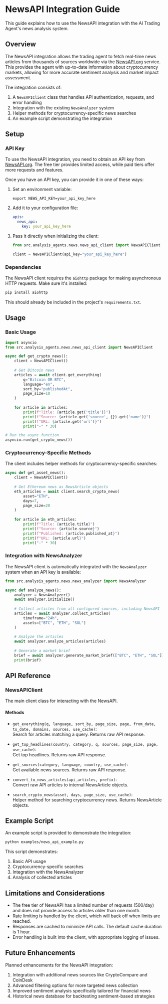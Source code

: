 # NewsAPI Integration Guide

This guide explains how to use the NewsAPI integration with the AI Trading Agent's news analysis system.

## Overview

The NewsAPI integration allows the trading agent to fetch real-time news articles from thousands of sources worldwide via the [NewsAPI.org](https://newsapi.org/) service. This provides the agent with up-to-date information about cryptocurrency markets, allowing for more accurate sentiment analysis and market impact assessment.

The integration consists of:

1. A `NewsAPIClient` class that handles API authentication, requests, and error handling
2. Integration with the existing `NewsAnalyzer` system
3. Helper methods for cryptocurrency-specific news searches
4. An example script demonstrating the integration

## Setup

### API Key

To use the NewsAPI integration, you need to obtain an API key from [NewsAPI.org](https://newsapi.org/). The free tier provides limited access, while paid tiers offer more requests and features.

Once you have an API key, you can provide it in one of these ways:

1. Set an environment variable:
   ```
   export NEWS_API_KEY=your_api_key_here
   ```

2. Add it to your configuration file:
   ```yaml
   apis:
     news_api:
       key: your_api_key_here
   ```

3. Pass it directly when initializing the client:
   ```python
   from src.analysis_agents.news.news_api_client import NewsAPIClient
   
   client = NewsAPIClient(api_key="your_api_key_here")
   ```

### Dependencies

The NewsAPI client requires the `aiohttp` package for making asynchronous HTTP requests. Make sure it's installed:

```bash
pip install aiohttp
```

This should already be included in the project's `requirements.txt`.

## Usage

### Basic Usage

```python
import asyncio
from src.analysis_agents.news.news_api_client import NewsAPIClient

async def get_crypto_news():
    client = NewsAPIClient()
    
    # Get Bitcoin news
    articles = await client.get_everything(
        q="Bitcoin OR BTC",
        language="en",
        sort_by="publishedAt",
        page_size=10
    )
    
    for article in articles:
        print(f"Title: {article.get('title')}")
        print(f"Source: {article.get('source', {}).get('name')}")
        print(f"URL: {article.get('url')}")
        print("-" * 30)

# Run the async function
asyncio.run(get_crypto_news())
```

### Cryptocurrency-Specific Methods

The client includes helper methods for cryptocurrency-specific searches:

```python
async def get_asset_news():
    client = NewsAPIClient()
    
    # Get Ethereum news as NewsArticle objects
    eth_articles = await client.search_crypto_news(
        asset="ETH",
        days=7,
        page_size=20
    )
    
    for article in eth_articles:
        print(f"Title: {article.title}")
        print(f"Source: {article.source}")
        print(f"Published: {article.published_at}")
        print(f"URL: {article.url}")
        print("-" * 30)
```

### Integration with NewsAnalyzer

The NewsAPI client is automatically integrated with the `NewsAnalyzer` system when an API key is available:

```python
from src.analysis_agents.news.news_analyzer import NewsAnalyzer

async def analyze_news():
    analyzer = NewsAnalyzer()
    await analyzer.initialize()
    
    # Collect articles from all configured sources, including NewsAPI
    articles = await analyzer.collect_articles(
        timeframe="24h",
        assets=["BTC", "ETH", "SOL"]
    )
    
    # Analyze the articles
    await analyzer.analyze_articles(articles)
    
    # Generate a market brief
    brief = await analyzer.generate_market_brief(["BTC", "ETH", "SOL"])
    print(brief)
```

## API Reference

### NewsAPIClient

The main client class for interacting with the NewsAPI.

#### Methods

- `get_everything(q, language, sort_by, page_size, page, from_date, to_date, domains, sources, use_cache)`:  
  Search for articles matching a query. Returns raw API response.

- `get_top_headlines(country, category, q, sources, page_size, page, use_cache)`:  
  Get top headlines. Returns raw API response.

- `get_sources(category, language, country, use_cache)`:  
  Get available news sources. Returns raw API response.

- `convert_to_news_articles(api_articles, prefix)`:  
  Convert raw API articles to internal NewsArticle objects.

- `search_crypto_news(asset, days, page_size, use_cache)`:  
  Helper method for searching cryptocurrency news. Returns NewsArticle objects.

## Example Script

An example script is provided to demonstrate the integration:

```bash
python examples/news_api_example.py
```

This script demonstrates:
1. Basic API usage
2. Cryptocurrency-specific searches
3. Integration with the NewsAnalyzer
4. Analysis of collected articles

## Limitations and Considerations

- The free tier of NewsAPI has a limited number of requests (500/day) and does not provide access to articles older than one month.
- Rate limiting is handled by the client, which will back off when limits are reached.
- Responses are cached to minimize API calls. The default cache duration is 1 hour.
- Error handling is built into the client, with appropriate logging of issues.

## Future Enhancements

Planned enhancements for the NewsAPI integration:

1. Integration with additional news sources like CryptoCompare and CoinDesk
2. Advanced filtering options for more targeted news collection
3. Improved sentiment analysis specifically tailored for financial news
4. Historical news database for backtesting sentiment-based strategies